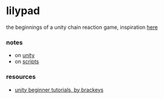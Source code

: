 # lilypad
the beginnings of a unity chain reaction game, inspiration [here](https://www.crazygames.com/game/chain-reaction)

### notes
- on [unity](notes/unity.md)
- on [scripts](notes/scripts.md)

### resources
- [unity beginner tutorials, by brackeys](https://youtube.com/playlist?list=PLPV2KyIb3jR5QFsefuO2RlAgWEz6EvVi6)
